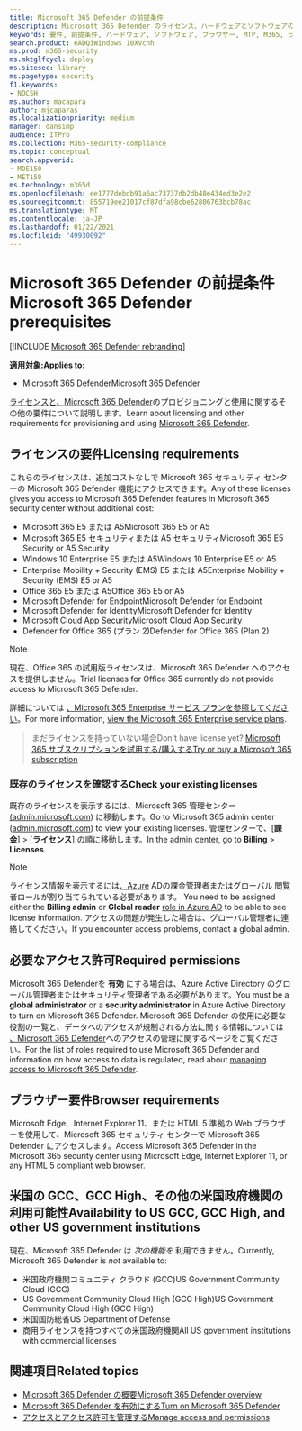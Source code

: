 ```yaml
---
title: Microsoft 365 Defender の前提条件
description: Microsoft 365 Defender のライセンス、ハードウェアとソフトウェアの要件、その他の構成設定について説明します。
keywords: 要件, 前提条件, ハードウェア, ソフトウェア, ブラウザー, MTP, M365, ライセンス, E5, A5, EMS, 購入
search.product: eADQiWindows 10XVcnh
ms.prod: m365-security
ms.mktglfcycl: deploy
ms.sitesec: library
ms.pagetype: security
f1.keywords:
- NOCSH
ms.author: macapara
author: mjcaparas
ms.localizationpriority: medium
manager: dansimp
audience: ITPro
ms.collection: M365-security-compliance
ms.topic: conceptual
search.appverid:
- MOE150
- MET150
ms.technology: m365d
ms.openlocfilehash: ee1777debdb91a6ac73737db2db48e434ed3e2e2
ms.sourcegitcommit: 855719ee21017cf87dfa98cbe62806763bcb78ac
ms.translationtype: MT
ms.contentlocale: ja-JP
ms.lasthandoff: 01/22/2021
ms.locfileid: "49930092"
---
```

# <a name="microsoft-365-defender-prerequisites"></a><span data-ttu-id="2a5ca-104">Microsoft 365 Defender の前提条件</span><span class="sxs-lookup"><span data-stu-id="2a5ca-104">Microsoft 365 Defender prerequisites</span></span>

[!INCLUDE [Microsoft 365 Defender rebranding](../includes/microsoft-defender.md)]


<span data-ttu-id="2a5ca-105">**適用対象:**</span><span class="sxs-lookup"><span data-stu-id="2a5ca-105">**Applies to:**</span></span>
- <span data-ttu-id="2a5ca-106">Microsoft 365 Defender</span><span class="sxs-lookup"><span data-stu-id="2a5ca-106">Microsoft 365 Defender</span></span>

<span data-ttu-id="2a5ca-107">[ライセンスと、Microsoft 365 Defender](microsoft-threat-protection.md)のプロビジョニングと使用に関するその他の要件について説明します。</span><span class="sxs-lookup"><span data-stu-id="2a5ca-107">Learn about licensing and other requirements for provisioning and using [Microsoft 365 Defender](microsoft-threat-protection.md).</span></span>

## <a name="licensing-requirements"></a><span data-ttu-id="2a5ca-108">ライセンスの要件</span><span class="sxs-lookup"><span data-stu-id="2a5ca-108">Licensing requirements</span></span>
<span data-ttu-id="2a5ca-109">これらのライセンスは、追加コストなしで Microsoft 365 セキュリティ センターの Microsoft 365 Defender 機能にアクセスできます。</span><span class="sxs-lookup"><span data-stu-id="2a5ca-109">Any of these licenses gives you access to Microsoft 365 Defender features in Microsoft 365 security center without additional cost:</span></span>

- <span data-ttu-id="2a5ca-110">Microsoft 365 E5 または A5</span><span class="sxs-lookup"><span data-stu-id="2a5ca-110">Microsoft 365 E5 or A5</span></span>
- <span data-ttu-id="2a5ca-111">Microsoft 365 E5 セキュリティまたは A5 セキュリティ</span><span class="sxs-lookup"><span data-stu-id="2a5ca-111">Microsoft 365 E5 Security or A5 Security</span></span>
- <span data-ttu-id="2a5ca-112">Windows 10 Enterprise E5 または A5</span><span class="sxs-lookup"><span data-stu-id="2a5ca-112">Windows 10 Enterprise E5 or A5</span></span>
- <span data-ttu-id="2a5ca-113">Enterprise Mobility + Security (EMS) E5 または A5</span><span class="sxs-lookup"><span data-stu-id="2a5ca-113">Enterprise Mobility + Security (EMS) E5 or A5</span></span> 
- <span data-ttu-id="2a5ca-114">Office 365 E5 または A5</span><span class="sxs-lookup"><span data-stu-id="2a5ca-114">Office 365 E5 or A5</span></span>
- <span data-ttu-id="2a5ca-115">Microsoft Defender for Endpoint</span><span class="sxs-lookup"><span data-stu-id="2a5ca-115">Microsoft Defender for Endpoint</span></span>
- <span data-ttu-id="2a5ca-116">Microsoft Defender for Identity</span><span class="sxs-lookup"><span data-stu-id="2a5ca-116">Microsoft Defender for Identity</span></span> 
- <span data-ttu-id="2a5ca-117">Microsoft Cloud App Security</span><span class="sxs-lookup"><span data-stu-id="2a5ca-117">Microsoft Cloud App Security</span></span>
- <span data-ttu-id="2a5ca-118">Defender for Office 365 (プラン 2)</span><span class="sxs-lookup"><span data-stu-id="2a5ca-118">Defender for Office 365 (Plan 2)</span></span>

> [!NOTE]
> <span data-ttu-id="2a5ca-119">現在、Office 365 の試用版ライセンスは、Microsoft 365 Defender へのアクセスを提供しません。</span><span class="sxs-lookup"><span data-stu-id="2a5ca-119">Trial licenses for Office 365 currently do not provide access to Microsoft 365 Defender.</span></span>

<span data-ttu-id="2a5ca-120">詳細については [、Microsoft 365 Enterprise サービス プランを参照してください](https://www.microsoft.com/licensing/product-licensing/microsoft-365-enterprise)。</span><span class="sxs-lookup"><span data-stu-id="2a5ca-120">For more information, [view the Microsoft 365 Enterprise service plans](https://www.microsoft.com/licensing/product-licensing/microsoft-365-enterprise).</span></span>

> <span data-ttu-id="2a5ca-121">まだライセンスを持っていない場合</span><span class="sxs-lookup"><span data-stu-id="2a5ca-121">Don't have license yet?</span></span> [<span data-ttu-id="2a5ca-122">Microsoft 365 サブスクリプションを試用する/購入する</span><span class="sxs-lookup"><span data-stu-id="2a5ca-122">Try or buy a Microsoft 365 subscription</span></span>](https://docs.microsoft.com/microsoft-365/commerce/try-or-buy-microsoft-365?view=o365-worldwide)

### <a name="check-your-existing--licenses"></a><span data-ttu-id="2a5ca-123">既存のライセンスを確認する</span><span class="sxs-lookup"><span data-stu-id="2a5ca-123">Check your existing  licenses</span></span>
<span data-ttu-id="2a5ca-124">既存のライセンスを表示するには、Microsoft 365 管理センター[(admin.microsoft.com](https://admin.microsoft.com/)) に移動します。</span><span class="sxs-lookup"><span data-stu-id="2a5ca-124">Go to Microsoft 365 admin center ([admin.microsoft.com](https://admin.microsoft.com/)) to view your existing licenses.</span></span> <span data-ttu-id="2a5ca-125">管理センターで、[**課金**]  >  [**ライセンス**] の順に移動します。</span><span class="sxs-lookup"><span data-stu-id="2a5ca-125">In the admin center, go to **Billing** > **Licenses**.</span></span>

>[!NOTE]
> <span data-ttu-id="2a5ca-126">ライセンス情報を表示するには[、Azure](https://docs.microsoft.com/azure/active-directory/users-groups-roles/directory-assign-admin-roles#available-roles) ADの課金管理者またはグローバル 閲覧者ロールが割り当てられている必要があります。 </span><span class="sxs-lookup"><span data-stu-id="2a5ca-126">You need to be assigned either the **Billing admin** or **Global reader** [role in Azure AD](https://docs.microsoft.com/azure/active-directory/users-groups-roles/directory-assign-admin-roles#available-roles) to be able to see license information.</span></span> <span data-ttu-id="2a5ca-127">アクセスの問題が発生した場合は、グローバル管理者に連絡してください。</span><span class="sxs-lookup"><span data-stu-id="2a5ca-127">If you encounter access problems, contact a global admin.</span></span>

## <a name="required-permissions"></a><span data-ttu-id="2a5ca-128">必要なアクセス許可</span><span class="sxs-lookup"><span data-stu-id="2a5ca-128">Required permissions</span></span>
<span data-ttu-id="2a5ca-129">Microsoft 365 Defenderを **有効** にする場合は、Azure Active Directory のグローバル管理者またはセキュリティ管理者である必要があります。</span><span class="sxs-lookup"><span data-stu-id="2a5ca-129">You must be a **global administrator** or a **security administrator** in Azure Active Directory to turn on Microsoft 365 Defender.</span></span> <span data-ttu-id="2a5ca-130">Microsoft 365 Defender の使用に必要な役割の一覧と、データへのアクセスが規制される方法に関する情報については [、Microsoft 365 Defender](mtp-permissions.md)へのアクセスの管理に関するページをご覧ください。</span><span class="sxs-lookup"><span data-stu-id="2a5ca-130">For the list of roles required to use Microsoft 365 Defender and information on how access to data is regulated, read about [managing access to Microsoft 365 Defender](mtp-permissions.md).</span></span>

## <a name="browser-requirements"></a><span data-ttu-id="2a5ca-131">ブラウザー要件</span><span class="sxs-lookup"><span data-stu-id="2a5ca-131">Browser requirements</span></span>
<span data-ttu-id="2a5ca-132">Microsoft Edge、Internet Explorer 11、または HTML 5 準拠の Web ブラウザーを使用して、Microsoft 365 セキュリティ センターで Microsoft 365 Defender にアクセスします。</span><span class="sxs-lookup"><span data-stu-id="2a5ca-132">Access Microsoft 365 Defender in the Microsoft 365 security center using Microsoft Edge, Internet Explorer 11, or any HTML 5 compliant web browser.</span></span>

## <a name="availability-to-us-gcc-gcc-high-and-other-us-government-institutions"></a><span data-ttu-id="2a5ca-133">米国の GCC、GCC High、その他の米国政府機関の利用可能性</span><span class="sxs-lookup"><span data-stu-id="2a5ca-133">Availability to US GCC, GCC High, and other US government institutions</span></span>
<span data-ttu-id="2a5ca-134">現在、Microsoft 365 Defender は *次の機能を* 利用できません。</span><span class="sxs-lookup"><span data-stu-id="2a5ca-134">Currently, Microsoft 365 Defender is *not* available to:</span></span>
- <span data-ttu-id="2a5ca-135">米国政府機関コミュニティ クラウド (GCC)</span><span class="sxs-lookup"><span data-stu-id="2a5ca-135">US Government Community Cloud (GCC)</span></span>
- <span data-ttu-id="2a5ca-136">US Government Community Cloud High (GCC High)</span><span class="sxs-lookup"><span data-stu-id="2a5ca-136">US Government Community Cloud High (GCC High)</span></span>
- <span data-ttu-id="2a5ca-137">米国国防総省</span><span class="sxs-lookup"><span data-stu-id="2a5ca-137">US Department of Defense</span></span>
- <span data-ttu-id="2a5ca-138">商用ライセンスを持つすべての米国政府機関</span><span class="sxs-lookup"><span data-stu-id="2a5ca-138">All US government institutions with commercial licenses</span></span>

## <a name="related-topics"></a><span data-ttu-id="2a5ca-139">関連項目</span><span class="sxs-lookup"><span data-stu-id="2a5ca-139">Related topics</span></span>
- [<span data-ttu-id="2a5ca-140">Microsoft 365 Defender の概要</span><span class="sxs-lookup"><span data-stu-id="2a5ca-140">Microsoft 365 Defender overview</span></span>](microsoft-threat-protection.md)
- [<span data-ttu-id="2a5ca-141">Microsoft 365 Defender を有効にする</span><span class="sxs-lookup"><span data-stu-id="2a5ca-141">Turn on Microsoft 365 Defender</span></span>](mtp-enable.md)
- [<span data-ttu-id="2a5ca-142">アクセスとアクセス許可を管理する</span><span class="sxs-lookup"><span data-stu-id="2a5ca-142">Manage access and permissions</span></span>](mtp-permissions.md)

